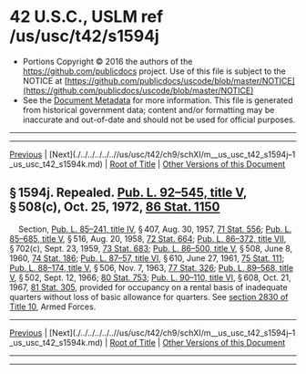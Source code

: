 ---
---

# 42 U.S.C., USLM ref /us/usc/t42/s1594j

* Portions Copyright © 2016 the authors of the https://github.com/publicdocs project.
  Use of this file is subject to the NOTICE at [https://github.com/publicdocs/uscode/blob/master/NOTICE](https://github.com/publicdocs/uscode/blob/master/NOTICE)
* See the [Document Metadata](././../../../../..//README.md) for more information.
  This file is generated from historical government data; content and/or formatting may be inaccurate and out-of-date and should not be used for official purposes.

----------
----------

[Previous](./../../../../..//us/usc/t42/ch9/schXI/m__us_usc_t42_s1594h...1594i.md) | [Next](./../../../../..//us/usc/t42/ch9/schXI/m__us_usc_t42_s1594j–1 _us_usc_t42_s1594k.md) | [Root of Title](./../../../../../) | [Other Versions of this Document](https://publicdocs.github.io/go/links?ns=uslm&ref=%2Fus%2Fusc%2Ft42%2Fs1594j)

## § 1594j. Repealed. [Pub. L. 92–545, title V][/us/pl/92/545/tV], § 508(c), Oct. 25, 1972, [86 Stat. 1150][/us/stat/86/1150]

    Section, [Pub. L. 85–241, title IV][/us/pl/85/241/tIV], § 407, Aug. 30, 1957, [71 Stat. 556][/us/stat/71/556]; [Pub. L. 85–685, title V][/us/pl/85/685/tV], § 516, Aug. 20, 1958, [72 Stat. 664][/us/stat/72/664]; [Pub. L. 86–372, title VII][/us/pl/86/372/tVII], § 702(c), Sept. 23, 1959, [73 Stat. 683][/us/stat/73/683]; [Pub. L. 86–500, title V][/us/pl/86/500/tV], § 508, June 8, 1960, [74 Stat. 186][/us/stat/74/186]; [Pub. L. 87–57, title VI][/us/pl/87/57/tVI], § 610, June 27, 1961, [75 Stat. 111][/us/stat/75/111]; [Pub. L. 88–174, title V][/us/pl/88/174/tV], § 506, Nov. 7, 1963, [77 Stat. 326][/us/stat/77/326]; [Pub. L. 89–568, title V][/us/pl/89/568/tV], § 502, Sept. 12, 1966; [80 Stat. 753][/us/stat/80/753]; [Pub. L. 90–110, title VI][/us/pl/90/110/tVI], § 608, Oct. 21, 1967, [81 Stat. 305][/us/stat/81/305], provided for occupancy on a rental basis of inadequate quarters without loss of basic allowance for quarters. See [section 2830 of Title 10][/us/usc/t10/s2830], Armed Forces.

----------

[Previous](./../../../../..//us/usc/t42/ch9/schXI/m__us_usc_t42_s1594h...1594i.md) | [Next](./../../../../..//us/usc/t42/ch9/schXI/m__us_usc_t42_s1594j–1 _us_usc_t42_s1594k.md) | [Root of Title](./../../../../../) | [Other Versions of this Document](https://publicdocs.github.io/go/links?ns=uslm&ref=%2Fus%2Fusc%2Ft42%2Fs1594j)

----------
----------

[/us/pl/92/545/tV]: https://publicdocs.github.io/go/links?ns=uslm&ref=%2Fus%2Fpl%2F92%2F545%2FtV
[/us/stat/86/1150]: https://publicdocs.github.io/go/links?ns=uslm&ref=%2Fus%2Fstat%2F86%2F1150
[/us/pl/85/241/tIV]: https://publicdocs.github.io/go/links?ns=uslm&ref=%2Fus%2Fpl%2F85%2F241%2FtIV
[/us/stat/71/556]: https://publicdocs.github.io/go/links?ns=uslm&ref=%2Fus%2Fstat%2F71%2F556
[/us/pl/85/685/tV]: https://publicdocs.github.io/go/links?ns=uslm&ref=%2Fus%2Fpl%2F85%2F685%2FtV
[/us/stat/72/664]: https://publicdocs.github.io/go/links?ns=uslm&ref=%2Fus%2Fstat%2F72%2F664
[/us/pl/86/372/tVII]: https://publicdocs.github.io/go/links?ns=uslm&ref=%2Fus%2Fpl%2F86%2F372%2FtVII
[/us/stat/73/683]: https://publicdocs.github.io/go/links?ns=uslm&ref=%2Fus%2Fstat%2F73%2F683
[/us/pl/86/500/tV]: https://publicdocs.github.io/go/links?ns=uslm&ref=%2Fus%2Fpl%2F86%2F500%2FtV
[/us/stat/74/186]: https://publicdocs.github.io/go/links?ns=uslm&ref=%2Fus%2Fstat%2F74%2F186
[/us/pl/87/57/tVI]: https://publicdocs.github.io/go/links?ns=uslm&ref=%2Fus%2Fpl%2F87%2F57%2FtVI
[/us/stat/75/111]: https://publicdocs.github.io/go/links?ns=uslm&ref=%2Fus%2Fstat%2F75%2F111
[/us/pl/88/174/tV]: https://publicdocs.github.io/go/links?ns=uslm&ref=%2Fus%2Fpl%2F88%2F174%2FtV
[/us/stat/77/326]: https://publicdocs.github.io/go/links?ns=uslm&ref=%2Fus%2Fstat%2F77%2F326
[/us/pl/89/568/tV]: https://publicdocs.github.io/go/links?ns=uslm&ref=%2Fus%2Fpl%2F89%2F568%2FtV
[/us/stat/80/753]: https://publicdocs.github.io/go/links?ns=uslm&ref=%2Fus%2Fstat%2F80%2F753
[/us/pl/90/110/tVI]: https://publicdocs.github.io/go/links?ns=uslm&ref=%2Fus%2Fpl%2F90%2F110%2FtVI
[/us/stat/81/305]: https://publicdocs.github.io/go/links?ns=uslm&ref=%2Fus%2Fstat%2F81%2F305
[/us/usc/t10/s2830]: https://publicdocs.github.io/go/links?ns=uslm&ref=%2Fus%2Fusc%2Ft10%2Fs2830


